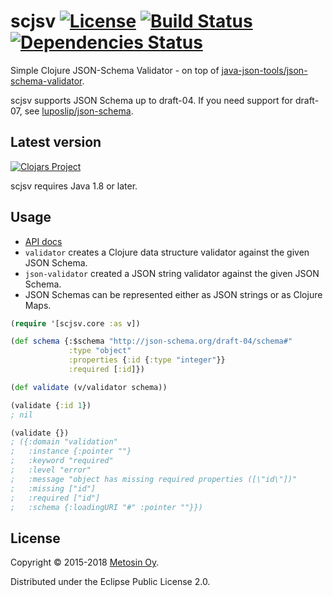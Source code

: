 # scjsv [![License](https://img.shields.io/badge/License-EPL%202.0-blue.svg)](https://www.eclipse.org/legal/epl-v20.html) [![Build Status](https://travis-ci.org/metosin/scjsv.svg?branch=master)](https://travis-ci.org/metosin/scjsv) [![Dependencies Status](https://versions.deps.co/metosin/scjsv/status.svg)](https://versions.deps.co/metosin/scjsv)

Simple Clojure JSON-Schema Validator - on top of [java-json-tools/json-schema-validator](https://github.com/java-json-tools/json-schema-validator).

scjsv supports JSON Schema up to draft-04. If you need support for draft-07, see [luposlip/json-schema](https://github.com/luposlip/json-schema).

## Latest version

[![Clojars Project](http://clojars.org/metosin/scjsv/latest-version.svg)](http://clojars.org/metosin/scjsv)

scjsv requires Java 1.8 or later.

## Usage

* [API docs](https://cljdoc.xyz/d/metosin/scjsv/CURRENT/api/scjsv.core)
* `validator` creates a Clojure data structure validator against the given JSON Schema.
* `json-validator` created a JSON string validator against the given JSON Schema.
* JSON Schemas can be represented either as JSON strings or as Clojure Maps.	

```clojure
(require '[scjsv.core :as v])

(def schema {:$schema "http://json-schema.org/draft-04/schema#"
             :type "object"
             :properties {:id {:type "integer"}}
             :required [:id]})

(def validate (v/validator schema))

(validate {:id 1})
; nil

(validate {})
; ({:domain "validation"
;   :instance {:pointer ""}
;   :keyword "required"
;   :level "error"
;   :message "object has missing required properties ([\"id\"])"
;   :missing ["id"]
;   :required ["id"]
;   :schema {:loadingURI "#" :pointer ""}})
```

## License

Copyright © 2015-2018 [Metosin Oy](http://www.metosin.fi).

Distributed under the Eclipse Public License 2.0.

